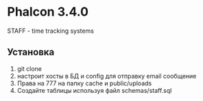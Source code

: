 # Phalcon 3.4.0

STAFF - time tracking systems

## Установка

1. git clone
2. настроит хосты в БД и config для отправку email сообщение
3. Права на 777 на папку cache и public/uploads
4. Создайте таблицы используя файл schemas/staff.sql